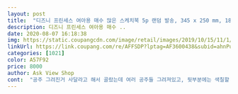 ```yaml
---
layout: post 
title:  "디즈니 프린세스 여아용 매수 많은 스케치북 5p 랜덤 발송, 345 x 250 mm, 18매" 
description: 디즈니 프린세스 여아용 매수 ..
date: 2020-08-07 16:18:38 
img: https://static.coupangcdn.com/image/retail/images/2019/10/15/11/1/f8305ec3-af48-47e5-beff-3dc0906d42e6.jpg 
linkUrl: https://link.coupang.com/re/AFFSDP?lptag=AF3600438&subid=ahnPublicAsk&pageKey=318182047&itemId=1015688109&vendorItemId=5451629897&traceid=V0-113-d9089b49c169af11 
categories: [1021] 
color: A57F92 
price: 8000 
author: Ask View Shop 
cont:  "공주 그려진거 사달라고 해서 골랐는데 여러 공주들 그려져있고, 뒷부분에는 색칠할 수 있게 되어있어서 신나게 색칠해요.<br/> 종이도 너무 얇지 않고 빳빳해서 좋아요.<br/><br/>다 같은 디자인인게 좀 아쉽지만 공주님들이 총 출동 이라 요걸로 결정.<br/><br/>몇달 지났는데 지금은 너덜너덜ㅋㅋ<br/>사실 집에도서 스케치북을 예쁘게 쓰려면 엄마 주도 활동을 해야 할텐데 크게 활동을 자주 하는건 아니라 자기들끼리 놀다가 종이가 필요하면 스케치북을 부욱 찢어서 쓰더라구요.<br/><br/>아이가 그림 그리고 오리고 노는거 좋아해요.<br/> 요즘처럼 집에 오래있는 시기에는 스케치북도 금방 쓰네요.<br/> ㅎㅎ<br/>우리집 공주님 둘이서 사이좋게 나눠 가졌네요.<br/><br/>우리집 아이들은 다음에는 그냥 8절지 종이로 사주려 합니당ㅎㅎ<br/>종이 두께도 적당히 도톰하고 무엇보다 겉 표지에 딸들이 너무 좋아합니다.<br/><br/>종이 두께도 좋고 질도 괜찮은 편이에요ㅎ<br/>" 
---
```

